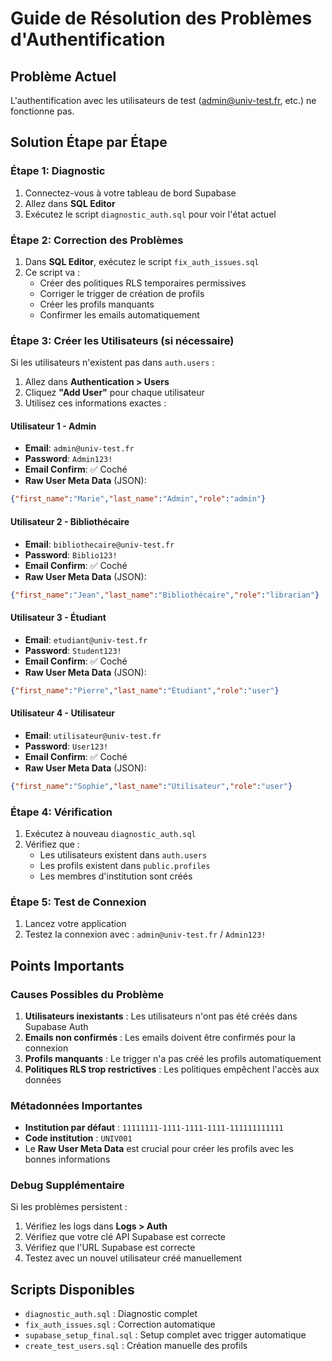 # Guide de Résolution des Problèmes d'Authentification

## Problème Actuel
L'authentification avec les utilisateurs de test (admin@univ-test.fr, etc.) ne fonctionne pas.

## Solution Étape par Étape

### Étape 1: Diagnostic
1. Connectez-vous à votre tableau de bord Supabase
2. Allez dans **SQL Editor**
3. Exécutez le script `diagnostic_auth.sql` pour voir l'état actuel

### Étape 2: Correction des Problèmes
1. Dans **SQL Editor**, exécutez le script `fix_auth_issues.sql`
2. Ce script va :
   - Créer des politiques RLS temporaires permissives
   - Corriger le trigger de création de profils
   - Créer les profils manquants
   - Confirmer les emails automatiquement

### Étape 3: Créer les Utilisateurs (si nécessaire)
Si les utilisateurs n'existent pas dans `auth.users` :

1. Allez dans **Authentication > Users**
2. Cliquez **"Add User"** pour chaque utilisateur
3. Utilisez ces informations exactes :

#### Utilisateur 1 - Admin
- **Email**: `admin@univ-test.fr`
- **Password**: `Admin123!`
- **Email Confirm**: ✅ Coché
- **Raw User Meta Data** (JSON):
```json
{"first_name":"Marie","last_name":"Admin","role":"admin"}
```

#### Utilisateur 2 - Bibliothécaire
- **Email**: `bibliothecaire@univ-test.fr`
- **Password**: `Biblio123!`
- **Email Confirm**: ✅ Coché
- **Raw User Meta Data** (JSON):
```json
{"first_name":"Jean","last_name":"Bibliothécaire","role":"librarian"}
```

#### Utilisateur 3 - Étudiant
- **Email**: `etudiant@univ-test.fr`
- **Password**: `Student123!`
- **Email Confirm**: ✅ Coché
- **Raw User Meta Data** (JSON):
```json
{"first_name":"Pierre","last_name":"Étudiant","role":"user"}
```

#### Utilisateur 4 - Utilisateur
- **Email**: `utilisateur@univ-test.fr`
- **Password**: `User123!`
- **Email Confirm**: ✅ Coché
- **Raw User Meta Data** (JSON):
```json
{"first_name":"Sophie","last_name":"Utilisateur","role":"user"}
```

### Étape 4: Vérification
1. Exécutez à nouveau `diagnostic_auth.sql`
2. Vérifiez que :
   - Les utilisateurs existent dans `auth.users`
   - Les profils existent dans `public.profiles`
   - Les membres d'institution sont créés

### Étape 5: Test de Connexion
1. Lancez votre application
2. Testez la connexion avec : `admin@univ-test.fr` / `Admin123!`

## Points Importants

### Causes Possibles du Problème
1. **Utilisateurs inexistants** : Les utilisateurs n'ont pas été créés dans Supabase Auth
2. **Emails non confirmés** : Les emails doivent être confirmés pour la connexion
3. **Profils manquants** : Le trigger n'a pas créé les profils automatiquement
4. **Politiques RLS trop restrictives** : Les politiques empêchent l'accès aux données

### Métadonnées Importantes
- **Institution par défaut** : `11111111-1111-1111-1111-111111111111`
- **Code institution** : `UNIV001`
- Le **Raw User Meta Data** est crucial pour créer les profils avec les bonnes informations

### Debug Supplémentaire
Si les problèmes persistent :
1. Vérifiez les logs dans **Logs > Auth**
2. Vérifiez que votre clé API Supabase est correcte
3. Vérifiez que l'URL Supabase est correcte
4. Testez avec un nouvel utilisateur créé manuellement

## Scripts Disponibles
- `diagnostic_auth.sql` : Diagnostic complet
- `fix_auth_issues.sql` : Correction automatique
- `supabase_setup_final.sql` : Setup complet avec trigger automatique
- `create_test_users.sql` : Création manuelle des profils